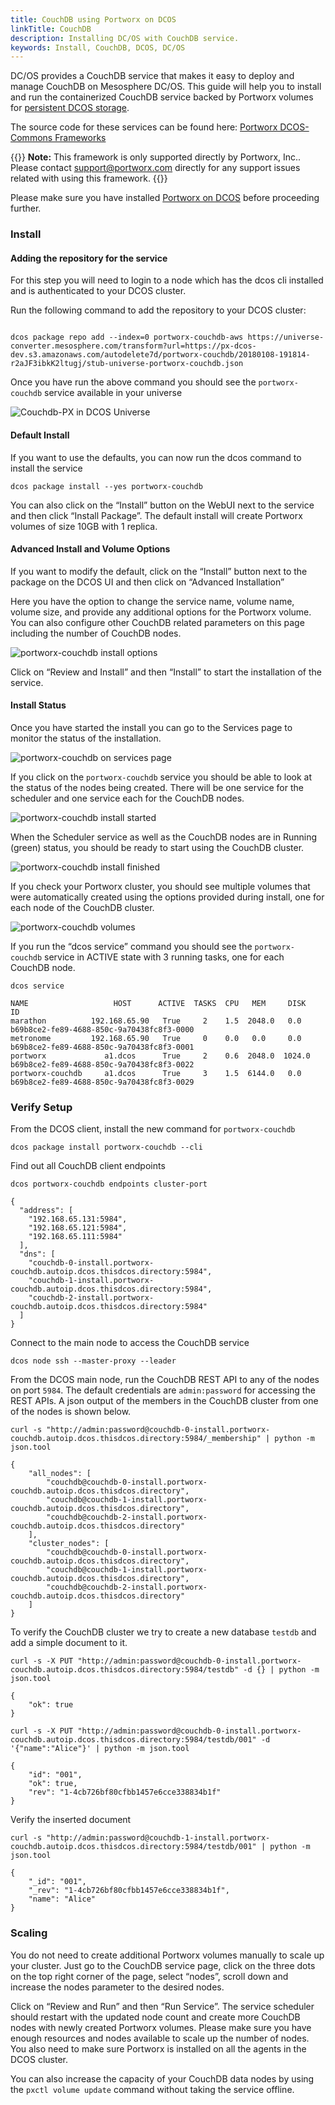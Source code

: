 ```yaml
---
title: CouchDB using Portworx on DCOS
linkTitle: CouchDB
description: Installing DC/OS with CouchDB service.
keywords: Install, CouchDB, DCOS, DC/OS
---
```


DC/OS provides a CouchDB service that makes it easy to deploy and manage CouchDB on Mesosphere DC/OS. This guide will help you to install and run the containerized CouchDB service backed by Portworx volumes for [persistent DCOS storage](https://portworx.com/use-case/persistent-storage-dcos/).

The source code for these services can be found here: [Portworx DCOS-Commons Frameworks](https://github.com/portworx/dcos-commons)

{{<info>}}
**Note:**
This framework is only supported directly by Portworx, Inc.. Please contact support@portworx.com directly for any support issues related with using this framework.
{{</info>}}

Please make sure you have installed [Portworx on DCOS](/install-with-other/dcos) before proceeding further.

### Install

#### Adding the repository for the service

For this step you will need to login to a node which has the dcos cli installed and is authenticated to your DCOS cluster.

Run the following command to add the repository to your DCOS cluster:

```text

dcos package repo add --index=0 portworx-couchdb-aws https://universe-converter.mesosphere.com/transform?url=https://px-dcos-dev.s3.amazonaws.com/autodelete7d/portworx-couchdb/20180108-191814-r2aJF3ibkK2ltugj/stub-universe-portworx-couchdb.json
```

Once you have run the above command you should see the `portworx-couchdb` service available in your universe

![Couchdb-PX in DCOS Universe](/img/dcos-portworx-couchdb-universe.png)

#### Default Install

If you want to use the defaults, you can now run the dcos command to install the service

```text
dcos package install --yes portworx-couchdb
```

You can also click on the “Install” button on the WebUI next to the service and then click “Install Package”. The default install will create Portworx volumes of size 10GB with 1 replica.

#### Advanced Install and Volume Options

If you want to modify the default, click on the “Install” button next to the package on the DCOS UI and then click on “Advanced Installation”

Here you have the option to change the service name, volume name, volume size, and provide any additional options for the Portworx volume. You can also configure other CouchDB related parameters on this page including the number of CouchDB nodes.

![portworx-couchdb install options](/img/dcos-portworx-couchdb-install-options.png)

Click on “Review and Install” and then “Install” to start the installation of the service.

#### Install Status

Once you have started the install you can go to the Services page to monitor the status of the installation.

![portworx-couchdb on services page](/img/dcos-portworx-couchdb-service.png)

If you click on the `portworx-couchdb` service you should be able to look at the status of the nodes being created. There will be one service for the scheduler and one service each for the CouchDB nodes.

![portworx-couchdb install started](/img/dcos-portworx-couchdb-started-install.png)

When the Scheduler service as well as the CouchDB nodes are in Running \(green\) status, you should be ready to start using the CouchDB cluster.

![portworx-couchdb install finished](/img/dcos-portworx-couchdb-finished-install.png)

If you check your Portworx cluster, you should see multiple volumes that were automatically created using the options provided during install, one for each node of the CouchDB cluster.

![portworx-couchdb volumes](/img/dcos-portworx-couchdb-volume-list.png)

If you run the “dcos service” command you should see the `portworx-couchdb` service in ACTIVE state with 3 running tasks, one for each CouchDB node.

```text
dcos service
```

```output
NAME                   HOST      ACTIVE  TASKS  CPU   MEM     DISK   ID
marathon          192.168.65.90   True     2    1.5  2048.0   0.0    b69b8ce2-fe89-4688-850c-9a70438fc8f3-0000
metronome         192.168.65.90   True     0    0.0   0.0     0.0    b69b8ce2-fe89-4688-850c-9a70438fc8f3-0001
portworx             a1.dcos      True     2    0.6  2048.0  1024.0  b69b8ce2-fe89-4688-850c-9a70438fc8f3-0022
portworx-couchdb     a1.dcos      True     3    1.5  6144.0   0.0    b69b8ce2-fe89-4688-850c-9a70438fc8f3-0029
```

### Verify Setup

From the DCOS client, install the new command for `portworx-couchdb`

```text
dcos package install portworx-couchdb --cli
```

Find out all CouchDB client endpoints

```text
dcos portworx-couchdb endpoints cluster-port
```

```output
{
  "address": [
    "192.168.65.131:5984",
    "192.168.65.121:5984",
    "192.168.65.111:5984"
  ],
  "dns": [
    "couchdb-0-install.portworx-couchdb.autoip.dcos.thisdcos.directory:5984",
    "couchdb-1-install.portworx-couchdb.autoip.dcos.thisdcos.directory:5984",
    "couchdb-2-install.portworx-couchdb.autoip.dcos.thisdcos.directory:5984"
  ]
}
```

Connect to the main node to access the CouchDB service

```text
dcos node ssh --master-proxy --leader
```

From the DCOS main node, run the CouchDB REST API to any of the nodes on port `5984`. The default credentials are `admin:password` for accessing the REST APIs. A json output of the members in the CouchDB cluster from one of the nodes is shown below.

```text
curl -s "http://admin:password@couchdb-0-install.portworx-couchdb.autoip.dcos.thisdcos.directory:5984/_membership" | python -m json.tool
```

```output
{
    "all_nodes": [
        "couchdb@couchdb-0-install.portworx-couchdb.autoip.dcos.thisdcos.directory",
        "couchdb@couchdb-1-install.portworx-couchdb.autoip.dcos.thisdcos.directory",
        "couchdb@couchdb-2-install.portworx-couchdb.autoip.dcos.thisdcos.directory"
    ],
    "cluster_nodes": [
        "couchdb@couchdb-0-install.portworx-couchdb.autoip.dcos.thisdcos.directory",
        "couchdb@couchdb-1-install.portworx-couchdb.autoip.dcos.thisdcos.directory",
        "couchdb@couchdb-2-install.portworx-couchdb.autoip.dcos.thisdcos.directory"
    ]
}
```

To verify the CouchDB cluster we try to create a new database `testdb` and add a simple document to it.

```text
curl -s -X PUT "http://admin:password@couchdb-0-install.portworx-couchdb.autoip.dcos.thisdcos.directory:5984/testdb" -d {} | python -m json.tool
```

```output
{
    "ok": true
}
```

```text
curl -s -X PUT "http://admin:password@couchdb-0-install.portworx-couchdb.autoip.dcos.thisdcos.directory:5984/testdb/001" -d '{"name":"Alice"}' | python -m json.tool
```

```output
{
    "id": "001",
    "ok": true,
    "rev": "1-4cb726bf80cfbb1457e6cce338834b1f"
}
```

Verify the inserted document

```text
curl -s "http://admin:password@couchdb-1-install.portworx-couchdb.autoip.dcos.thisdcos.directory:5984/testdb/001" | python -m json.tool
```

```output
{
    "_id": "001",
    "_rev": "1-4cb726bf80cfbb1457e6cce338834b1f",
    "name": "Alice"
}
```

### Scaling

You do not need to create additional Portworx volumes manually to scale up your cluster. Just go to the CouchDB service page, click on the three dots on the top right corner of the page, select “nodes”, scroll down and increase the nodes parameter to the desired nodes.

Click on “Review and Run” and then “Run Service”. The service scheduler should restart with the updated node count and create more CouchDB nodes with newly created Portworx volumes. Please make sure you have enough resources and nodes available to scale up the number of nodes. You also need to make sure Portworx is installed on all the agents in the DCOS cluster.

You can also increase the capacity of your CouchDB data nodes by using the `pxctl volume update` command without taking the service offline.
